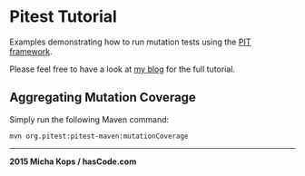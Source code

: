 # Pitest Tutorial

Examples demonstrating how to run mutation tests using the [PIT framework].

Please feel free to have a look at [my blog] for the full tutorial.

## Aggregating Mutation Coverage

Simply run the following Maven command:

```#!bash
mvn org.pitest:pitest-maven:mutationCoverage
```

----

**2015 Micha Kops / hasCode.com**

   [PIT framework]:http://pitest.org/
   [my blog]:http://www.hascode.com/
